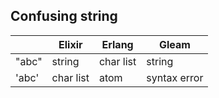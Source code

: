 ## Confusing string


|        | Elixir    | Erlang         | Gleam          |
| ------ | --------- | -------------- | -------------- |
| "abc"  | string    | char list      | string         |
| 'abc'  | char list | atom           | syntax error   |